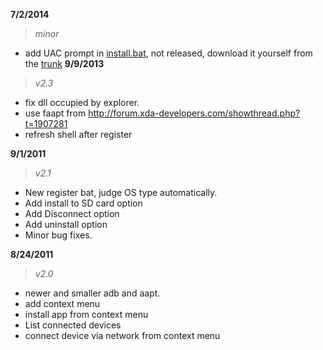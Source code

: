**7/2/2014**
> _minor_
  * add UAC prompt in [install.bat](https://code.google.com/p/apkshellext/source/browse/trunk/apkshellext/bin/Release/install.bat), not released, download it yourself from the [trunk](https://code.google.com/p/apkshellext/source/browse/trunk/apkshellext/bin/Release/install.bat)
**9/9/2013**
> _v2.3_
  * fix dll occupied by explorer.
  * use faapt from http://forum.xda-developers.com/showthread.php?t=1907281
  * refresh shell after register

**9/1/2011**
> _v2.1_
  * New register bat, judge OS type automatically.
  * Add install to SD card option
  * Add Disconnect option
  * Add uninstall option
  * Minor bug fixes.

**8/24/2011**
> _v2.0_
  * newer and smaller adb and aapt.
  * add context menu
  * install app from context menu
  * List connected devices
  * connect device via network from context menu